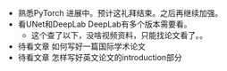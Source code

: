 - 熟悉PyTorch 进展中。预计这礼拜结束。之后再继续加强。
- 看UNet和DeepLab DeepLab有多个版本需要看。
  - 这个查了以下，没啥视频资料，只能找论文看了。。
- 待看文章 如何写好一篇国际学术论文
- 待看文章 怎样写好英文论文的introduction部分